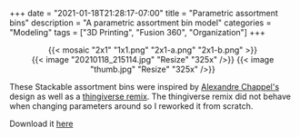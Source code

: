 +++
date = "2021-01-18T21:28:17-07:00"
title = "Parametric assortment bins"
description = "A parametric assortment bin model"
categories = "Modeling"
tags = ["3D Printing", "Fusion 360", "Organization"]
+++

<center>
  {{< mosaic "2x1" "1x1.png" "2x1-a.png" "2x1-b.png" >}}
</center>


<center>
  {{< image "20210118_215114.jpg" "Resize" "325x" />}}
  {{< image "thumb.jpg" "Resize" "325x" />}}
</center>

These Stackable assortment bins were inspired by [Alexandre Chappel's](https://www.youtube.com/watch?v=CHFK5sY8ToE) design as well as a [thingiverse remix](https://www.thingiverse.com/thing:4681582). The thingiverse remix did not behave when changing parameters around so I reworked it from scratch.

Download it [here](StackableBox.f3d)